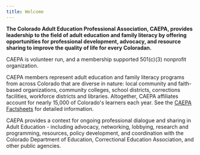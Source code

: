 ```yaml
---
title: Welcome
---
```


**The Colorado Adult Education Professional Association, CAEPA, provides leadership to the field of adult education and family literacy by offering opportunities for professional development, advocacy, and resource sharing to improve the quality of life for every Coloradan.**

CAEPA is volunteer run, and a membership supported <nobr>501(c)(3)</nobr> nonprofit organization.

CAEPA members represent adult education and family literacy programs from across Colorado that are diverse in nature: local community and faith-based organizations, community colleges, school districts, corrections facilities, workforce districts and libraries. Altogether, CAEPA affiliates account for nearly 15,000 of Colorado's learners each year. See the [CAEPA Factsheets](http://www.caepa.org/factsheets) for detailed information.

CAEPA provides a context for ongoing professional dialogue and sharing in Adult Education - including advocacy, networking, lobbying, research and programming, resources, policy development, and coordination with the Colorado Department of Education, Correctional Education Association, and other public agencies.
